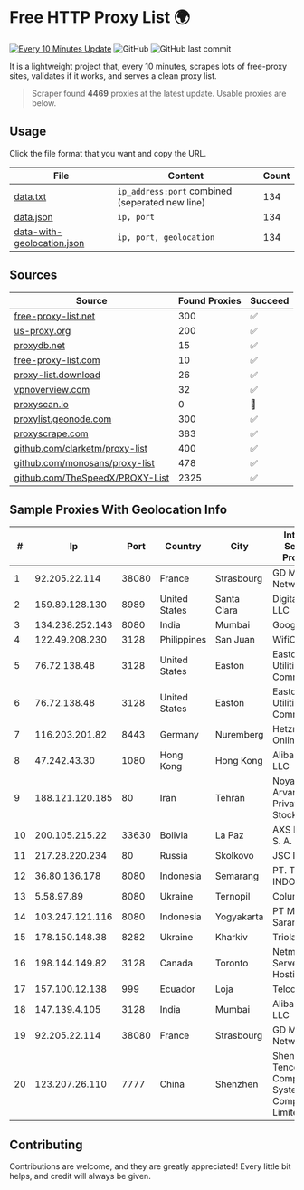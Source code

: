 
# Free HTTP Proxy List 🌍

[![Every 10 Minutes Update](https://github.com/mertguvencli/http-proxy-list/actions/workflows/main.yml/badge.svg?branch=main)](https://github.com/mertguvencli/http-proxy-list/actions/workflows/main.yml)
![GitHub](https://img.shields.io/github/license/mertguvencli/http-proxy-list)
![GitHub last commit](https://img.shields.io/github/last-commit/mertguvencli/http-proxy-list)

It is a lightweight project that, every 10 minutes, scrapes lots of free-proxy sites, validates if it works, and serves a clean proxy list.


> Scraper found **4469** proxies at the latest update. Usable proxies are below.

## Usage

Click the file format that you want and copy the URL.


|File|Content|Count|
|----|-------|-----|
|[data.txt](https://raw.githubusercontent.com/mertguvencli/http-proxy-list/main/proxy-list/data.txt)|`ip_address:port` combined (seperated new line)|134|
|[data.json](https://raw.githubusercontent.com/mertguvencli/http-proxy-list/main/proxy-list/data.json)|`ip, port`|134|
|[data-with-geolocation.json](https://raw.githubusercontent.com/mertguvencli/http-proxy-list/main/proxy-list/data-with-geolocation.json)|`ip, port, geolocation`|134|

## Sources

|Source|Found Proxies|Succeed|
|------|-------------|-------|
|[free-proxy-list.net](https://free-proxy-list.net)|300|✅|
|[us-proxy.org](https://www.us-proxy.org)|200|✅|
|[proxydb.net](http://proxydb.net)|15|✅|
|[free-proxy-list.com](https://free-proxy-list.com/?page=&port=&type%5B%5D=http&type%5B%5D=https&up_time=0&search=Search)|10|✅|
|[proxy-list.download](https://www.proxy-list.download/HTTP)|26|✅|
|[vpnoverview.com](https://vpnoverview.com/privacy/anonymous-browsing/free-proxy-servers)|32|✅|
|[proxyscan.io](https://www.proxyscan.io)|0|🚫|
|[proxylist.geonode.com](https://proxylist.geonode.com/api/proxy-list?limit=300&page=1&sort_by=lastChecked&sort_type=desc&protocols=http,https)|300|✅|
|[proxyscrape.com](https://api.proxyscrape.com/v2/?request=displayproxies&protocol=http&timeout=10000&country=all&ssl=all&anonymity=all)|383|✅|
|[github.com/clarketm/proxy-list](https://raw.githubusercontent.com/clarketm/proxy-list/master/proxy-list-raw.txt)|400|✅|
|[github.com/monosans/proxy-list](https://raw.githubusercontent.com/monosans/proxy-list/main/proxies/http.txt)|478|✅|
|[github.com/TheSpeedX/PROXY-List](https://raw.githubusercontent.com/TheSpeedX/PROXY-List/master/http.txt)|2325|✅|


## Sample Proxies With Geolocation Info

|#|Ip|Port|Country|City|Internet Service Provider|
|-|--|----|-------|----|-------------------------|
|1|92.205.22.114|38080|France|Strasbourg|GD MASS Network|
|2|159.89.128.130|8989|United States|Santa Clara|DigitalOcean, LLC|
|3|134.238.252.143|8080|India|Mumbai|Google LLC|
|4|122.49.208.230|3128|Philippines|San Juan|WifiCity, Inc|
|5|76.72.138.48|3128|United States|Easton|Easton Utilities Commission|
|6|76.72.138.48|3128|United States|Easton|Easton Utilities Commission|
|7|116.203.201.82|8443|Germany|Nuremberg|Hetzner Online GmbH|
|8|47.242.43.30|1080|Hong Kong|Hong Kong|Alibaba.com LLC|
|9|188.121.120.185|80|Iran|Tehran|Noyan Abr Arvan Co. ( Private Joint Stock)|
|10|200.105.215.22|33630|Bolivia|La Paz|AXS Bolivia S. A.|
|11|217.28.220.234|80|Russia|Skolkovo|JSC IOT|
|12|36.80.136.178|8080|Indonesia|Semarang|PT. TELKOM INDONESIA|
|13|5.58.97.89|8080|Ukraine|Ternopil|Columbus|
|14|103.247.121.116|8080|Indonesia|Yogyakarta|PT Media Sarana Data|
|15|178.150.148.38|8282|Ukraine|Kharkiv|Triolan|
|16|198.144.149.82|3128|Canada|Toronto|Netminders Server Hosting|
|17|157.100.12.138|999|Ecuador|Loja|Telconet S.A|
|18|147.139.4.105|3128|India|Mumbai|Alibaba.com LLC|
|19|92.205.22.114|38080|France|Strasbourg|GD MASS Network|
|20|123.207.26.110|7777|China|Shenzhen|Shenzhen Tencent Computer Systems Company Limited|



## Contributing

Contributions are welcome, and they are greatly appreciated! Every
little bit helps, and credit will always be given.

